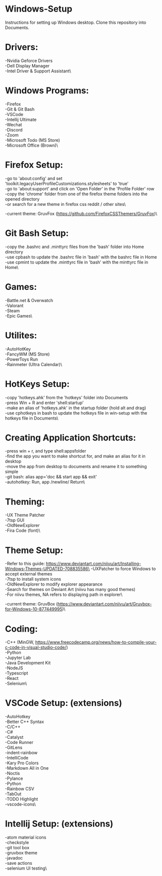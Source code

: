 # Windows-Setup

Instructions for setting up Windows desktop. Clone this repository into Documents.

# Drivers:

-Nvidia Geforce Drivers\
-Dell Display Manager\
-Intel Driver & Support Assistant\

# Windows Programs:

-Firefox\
-Git & Git Bash\
-VSCode\
-Intellij Ultimate\
-Wechat\
-Discord\
-Zoom\
-Microsoft Todo (MS Store)\
-Microsoft Office (Brown)\

# Firefox Setup:

-go to 'about:config' and set 'toolkit.legacyUserProfileCustomizations.stylesheets' to 'true'\
-go to 'about:support' and click on 'Open Folder' in the 'Profile Folder' row\
-copy the 'chrome' folder from one of the firefox theme folders into the opened directory\
-or search for a new theme in firefox css reddit / other sites\

-current theme: GruvFox (https://github.com/FirefoxCSSThemers/GruvFox)\

# Git Bash Setup:

-copy the .bashrc and .minttyrc files from the 'bash' folder into Home directory\
-use cpbash to update the .bashrc file in 'bash' with the bashrc file in Home\
-use cpmint to update the .minttyrc file in 'bash' with the minttyrc file in Home\

# Games:

-Battle.net & Overwatch\
-Valorant\
-Steam\
-Epic Games\

# Utilites:

-AutoHotKey\
-FancyWM (MS Store)\
-PowerToys Run\
-Rainmeter (Ultra Calendar)\

# HotKeys Setup:

-copy 'hotkeys.ahk' from the 'hotkeys' folder into Documents\
-press Win + R and enter 'shell:startup'\
-make an alias of 'hotkeys.ahk' in the startup folder (hold alt and drag)\
-use cphotkeys in bash to update the hotkeys file in win-setup with the hotkeys file in Documents\

# Creating Application Shortcuts:

-press win + r, and type shell:appsfolder\
-find the app you want to make shortcut for, and make an alias for it in desktop\
-move the app from desktop to documents and rename it to something simple\
-git bash: alias app='doc && start app && exit'\
-autohotkey: Run, app /newline/ Return\

# Theming:

-UX Theme Patcher\
-7tsp GUI\
-OldNewExplorer\
-Fira Code (font)\

# Theme Setup:

-Refer to this guide: https://www.deviantart.com/niivu/art/Installing-Windows-Themes-UPDATED-708835586\
-UXPatcher to force Windows to accept external themes\
-7tsp to install system icons\
-OldNewExplorer to modify explorer appearance\
-Search for themes on Deviant Art (niivu has many good themes)\
-For niivu themes, NA refers to displaying path in explorer\

-current theme: GruvBox (https://www.deviantart.com/niivu/art/Gruvbox-for-Windows-10-877449995)\

# Coding:

-C++ (MinGW, https://www.freecodecamp.org/news/how-to-compile-your-c-code-in-visual-studio-code/)\
-Python\
-Jupyter Lab\
-Java Development Kit\
-NodeJS\
-Typescript\
-React\
-Selenium\

# VSCode Setup: (extensions)

-AutoHotkey\
-Better C++ Syntax\
-C/C++\
-C#\
-Catalyst\
-Code Runner\
-GitLens\
-indent-rainbow\
-IntelliCode\
-Kary Pro Colors\
-Markdown All in One\
-Noctis\
-Pylance\
-Python\
-Rainbow CSV\
-TabOut\
-TODO Highlight\
-vscode-icons\

# Intellij Setup: (extensions)

-atom material icons\
-checkstyle\
-git tool box\
-gruvbox theme\
-javadoc\
-save actions\
-selenium UI testing\
